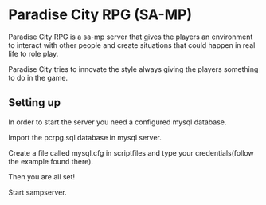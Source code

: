 # Paradise City RPG (SA-MP)

Paradise City RPG is a sa-mp server that gives the players an environment to interact with other people and create situations that could happen in real life to role play.

Paradise City tries to innovate the style always giving the players   something to do in the game.

## Setting up

In order to start the server you need a configured mysql database.

Import the pcrpg.sql database  in mysql server.

Create a file called mysql.cfg in scriptfiles and type your credentials(follow the example found there).

Then you are all set!

Start sampserver.
